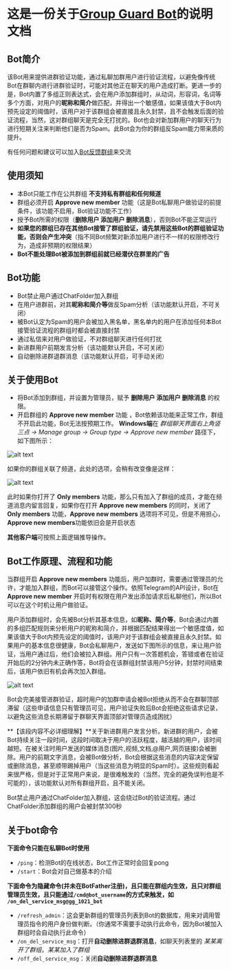 # 这是一份关于[Group Guard Bot](https://t.me/gg_1021_bot)的说明文档

## Bot简介
该Bot用来提供进群验证功能，通过私聊加群用户进行验证流程，以避免像传统Bot在群聊内进行进群验证时，可能对其他正在聊天的用户造成打断。更进一步的是，Bot内置了多组正则表达式，会在用户添加群组时，从动词，形容词，名词等多个方面，对用户的**昵称和简介**做匹配，并得出一个敏感值，如果该值大于Bot内预先设定的阈值时，该用户对于该群组会被直接且永久封禁，且不会触发后面的验证流程，当然，这对群组聊天是完全无打扰的。Bot也会对新加群用户的聊天行为进行短期关注来判断他们是否为Spam。此Bot会为你的群组反Spam能力带来质的提升。

有任何问题和建议可以加入[Bot反馈群组](https://t.me/ggbt_1120)来交流

## 使用须知
- 本Bot只能工作在公共群组 **不支持私有群组和任何频道**
- 群组必须开启 **Approve new member** 功能（这是Bot私聊用户做验证的前提条件，该功能不启用，Bot验证功能不工作）
- 授予Bot所需的权限（**删除用户 添加用户 删除消息**），否则Bot不能正常运行
- **如果您的群组已存在其他Bot接管了群组验证，请先禁用这些Bot的群组验证功能，否则会产生冲突**（指不同Bot频繁对新添加用户进行不一样的权限修改行为，造成非预期的权限结果）
- **Bot不能处理Bot被添加到群组前就已经潜伏在群里的广告**

## Bot功能
- Bot禁止用户通过ChatFolder加入群组
- 在用户进群前，对其**昵称和简介等**做反Spam分析（该功能默认开启，不可关闭）
- 被Bot认定为Spam的用户会被加入黑名单，黑名单内的用户在添加任何本Bot接管验证流程的群组时都会被直接封禁
- 通过私信来对用户做验证，不对群组聊天进行任何打扰
- 新进群用户前期发言分析（该功能默认开启，不可关闭）
- 自动删除进群退群消息（该功能默认开启，可手动关闭）

## 关于使用Bot
- 将Bot添加到群组，并设置为管理员，赋予 **删除用户 添加用户 删除消息** 的权限。
- 开启群组的 **Approve new member** 功能 ，Bot依赖该功能来正常工作，群组不开启此功能，Bot无法按预期工作。
**Windows端**在 *群组聊天界面右上角竖三点 -> Manage group -> Group type -> Approve new member* 路径下，如下图所示：

![alt text](images/image.png)

如果你的群组关联了频道，此处的选项，会稍有改变像是这样：

![alt text](images/image-1.png)

此时如果你打开了 **Only members** 功能，那么只有加入了群组的成员，才能在频道消息内留言回复，如果你在打开 **Approve new members** 的同时，关闭了 **Only members** 功能，**Approve new members** 选项将不可见，但是不用担心，**Approve new members**功能依旧会是开启状态

**其他客户端**可按照上面逻辑推导操作。

## Bot工作原理、流程和功能
当群组开启 **Approve new members** 功能后，用户加群时，需要通过管理员的允许，才能加入群组，而Bot可以接管这个操作。依照Telegram的API设计，Bot在 **Approve new member** 开启时有权限在用户发出添加请求后私聊他们，所以Bot可以在这个时机让用户做验证。

用户添加群组时，会先被Bot分析其基本信息，如**昵称、简介等**，Bot会通过内置的多组匹配规则来分析用户的昵称和简介，并根据匹配结果得出一个敏感度值，如果该值大于Bot内预先设定的阈值时，该用户对于该群组会被直接且永久封禁。如果用户的基本信息很健康，Bot会私聊用户，发送如下图所示的信息，来让用户验证，当用户通过后，他们会被拉入群组。用户只有一次答题机会，答错或者在验证开始后的2分钟内未正确作答，Bot将会在该群组封禁该用户5分钟，封禁时间结束后，该用户依旧有机会再次加入群组。

![alt text](images/Capture_2024-12-21_07-45-47.jpg)

Bot会完美接管进群验证，超时用户的加群申请会被Bot拒绝从而不会在群聊顶部滞留（这些申请信息只有管理员可见，用户验证失败后Bot会拒绝这些请求记录，以避免这些消息长期滞留于群聊天界面顶部对管理员造成困扰）

**【该段内容不必详细理解】**关于新进群用户发言分析。新进群的用户，会被Bot持续关注一段时间，这段时间取决于用户的活跃程度，越活越的用户，该时间越短。在被关注时用户发送的媒体消息(图片,视频,文档,@用户,网页链接)会被删除。用户的前期文字消息，会被Bot做分析，Bot会根据这些消息的内容决定保留或删除消息，甚至顺带踢掉用户（当这些消息为明显的Spam时）。这些规则看起来很严格，但是对于正常用户来说，是很难触发的（当然，完全的避免误判也是不可能的），该功能默认对所有群组开启，且不能关闭。

Bot禁止用户通过ChatFolder加入群组，这会绕过Bot的验证流程。通过ChatFolder添加群组的用户会被封禁300秒


## 关于bot命令
**下面命令只能在私聊Bot时使用**
- `/ping`：检测Bot的在线状态，Bot工作正常时会回复pong
- `/start`：Bot会对自己做基本的介绍

**下面命令为隐藏命令(并未在BotFather注册)，且只能在群组内生效，且只对群组管理员生效，且只能通过`/cmd@bot_username`的方式来触发，如 `/on_del_service_msg@gg_1021_bot`**
- `/refresh_admin`：这会更新群组的管理员列表到Bot的数据库，用来对调用管理员指令的用户身份做判断。（你通常不需要手动执行此命令，因为Bot被加入群组时会自动执行此命令）
- `/on_del_service_msg`：打开**自动删除进群退群消息**，如聊天列表里的 *某某离开了群组*，*某某加入了群组*
- `/off_del_service_msg`：关闭**自动删除进群退群消息**
